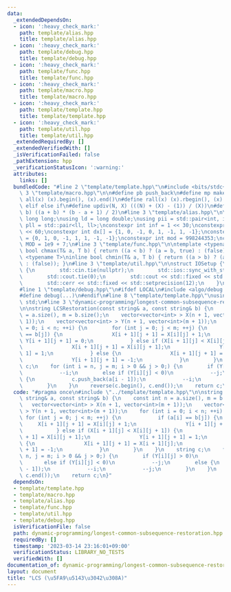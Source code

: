 ```yaml
---
data:
  _extendedDependsOn:
  - icon: ':heavy_check_mark:'
    path: template/alias.hpp
    title: template/alias.hpp
  - icon: ':heavy_check_mark:'
    path: template/debug.hpp
    title: template/debug.hpp
  - icon: ':heavy_check_mark:'
    path: template/func.hpp
    title: template/func.hpp
  - icon: ':heavy_check_mark:'
    path: template/macro.hpp
    title: template/macro.hpp
  - icon: ':heavy_check_mark:'
    path: template/template.hpp
    title: template/template.hpp
  - icon: ':heavy_check_mark:'
    path: template/util.hpp
    title: template/util.hpp
  _extendedRequiredBy: []
  _extendedVerifiedWith: []
  _isVerificationFailed: false
  _pathExtension: hpp
  _verificationStatusIcon: ':warning:'
  attributes:
    links: []
  bundledCode: "#line 2 \"template/template.hpp\"\n#include <bits/stdc++.h>\n#line\
    \ 3 \"template/macro.hpp\"\n\n#define pb push_back\n#define mp make_pair\n#define\
    \ all(x) (x).begin(), (x).end()\n#define rall(x) (x).rbegin(), (x).rend()\n#define\
    \ elif else if\n#define updiv(N, X) (((N) + (X) - (1)) / (X))\n#define sigma(a,\
    \ b) ((a + b) * (b - a + 1) / 2)\n#line 3 \"template/alias.hpp\"\n\nusing ll =\
    \ long long;\nusing ld = long double;\nusing pii = std::pair<int, int>;\nusing\
    \ pll = std::pair<ll, ll>;\nconstexpr int inf = 1 << 30;\nconstexpr ll INF = 1LL\
    \ << 60;\nconstexpr int dx[] = {1, 0, -1, 0, 1, -1, 1, -1};\nconstexpr int dy[]\
    \ = {0, 1, 0, -1, 1, 1, -1, -1};\nconstexpr int mod = 998244353;\nconstexpr int\
    \ MOD = 1e9 + 7;\n#line 3 \"template/func.hpp\"\n\ntemplate <typename T>\ninline\
    \ bool chmax(T& a, T b) { return ((a < b) ? (a = b, true) : (false)); }\ntemplate\
    \ <typename T>\ninline bool chmin(T& a, T b) { return ((a > b) ? (a = b, true)\
    \ : (false)); }\n#line 3 \"template/util.hpp\"\n\nstruct IOSetup {\n    IOSetup()\
    \ {\n        std::cin.tie(nullptr);\n        std::ios::sync_with_stdio(false);\n\
    \        std::cout.tie(0);\n        std::cout << std::fixed << std::setprecision(12);\n\
    \        std::cerr << std::fixed << std::setprecision(12);\n    }\n} IOSetup;\n\
    #line 1 \"template/debug.hpp\"\n#ifdef LOCAL\n#include <algo/debug.hpp>\n#else\n\
    #define debug(...)\n#endif\n#line 8 \"template/template.hpp\"\nusing namespace\
    \ std;\n#line 3 \"dynamic-programming/longest-common-subsequence-restoration.hpp\"\
    \n\nstring LCSRestoration(const string& a, const string& b) {\n    const int n\
    \ = a.size(), m = b.size();\n    vector<vector<int> > X(n + 1, vector<int>(m +\
    \ 1));\n    vector<vector<int> > Y(n + 1, vector<int>(m + 1));\n    for (int i\
    \ = 0; i < n; ++i) {\n        for (int j = 0; j < m; ++j) {\n            if (a[i]\
    \ == b[j]) {\n                X[i + 1][j + 1] = X[i][j] + 1;\n               \
    \ Y[i + 1][j + 1] = 0;\n            } else if (X[i + 1][j] < X[i][j + 1]) {\n\
    \                X[i + 1][j + 1] = X[i][j + 1];\n                Y[i + 1][j +\
    \ 1] = 1;\n            } else {\n                X[i + 1][j + 1] = X[i + 1][j];\n\
    \                Y[i + 1][j + 1] = -1;\n            }\n        }\n    }\n    string\
    \ c;\n    for (int i = n, j = m; i > 0 && j > 0;) {\n        if (Y[i][j] > 0)\n\
    \            --i;\n        else if (Y[i][j] < 0)\n            --j;\n        else\
    \ {\n            c.push_back(a[i - 1]);\n            --i;\n            --j;\n\
    \        }\n    }\n    reverse(c.begin(), c.end());\n    return c;\n}\n"
  code: "#pragma once\n#include \"../template/template.hpp\"\n\nstring LCSRestoration(const\
    \ string& a, const string& b) {\n    const int n = a.size(), m = b.size();\n \
    \   vector<vector<int> > X(n + 1, vector<int>(m + 1));\n    vector<vector<int>\
    \ > Y(n + 1, vector<int>(m + 1));\n    for (int i = 0; i < n; ++i) {\n       \
    \ for (int j = 0; j < m; ++j) {\n            if (a[i] == b[j]) {\n           \
    \     X[i + 1][j + 1] = X[i][j] + 1;\n                Y[i + 1][j + 1] = 0;\n \
    \           } else if (X[i + 1][j] < X[i][j + 1]) {\n                X[i + 1][j\
    \ + 1] = X[i][j + 1];\n                Y[i + 1][j + 1] = 1;\n            } else\
    \ {\n                X[i + 1][j + 1] = X[i + 1][j];\n                Y[i + 1][j\
    \ + 1] = -1;\n            }\n        }\n    }\n    string c;\n    for (int i =\
    \ n, j = m; i > 0 && j > 0;) {\n        if (Y[i][j] > 0)\n            --i;\n \
    \       else if (Y[i][j] < 0)\n            --j;\n        else {\n            c.push_back(a[i\
    \ - 1]);\n            --i;\n            --j;\n        }\n    }\n    reverse(c.begin(),\
    \ c.end());\n    return c;\n}"
  dependsOn:
  - template/template.hpp
  - template/macro.hpp
  - template/alias.hpp
  - template/func.hpp
  - template/util.hpp
  - template/debug.hpp
  isVerificationFile: false
  path: dynamic-programming/longest-common-subsequence-restoration.hpp
  requiredBy: []
  timestamp: '2023-03-14 23:16:01+09:00'
  verificationStatus: LIBRARY_NO_TESTS
  verifiedWith: []
documentation_of: dynamic-programming/longest-common-subsequence-restoration.hpp
layout: document
title: "LCS (\u5FA9\u5143\u3042\u308A)"
---
```

